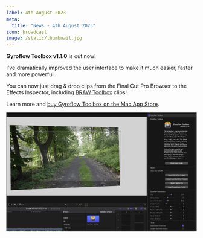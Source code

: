 ```yaml
---
label: 4th August 2023
meta:
  title: "News - 4th August 2023"
icon: broadcast
image: /static/thumbnail.jpg
---
```


**Gyroflow Toolbox v1.1.0** is out now!

I've dramatically improved the user interface to make it much easier, faster and more powerful.

You can now just drag & drop clips from the Final Cut Pro Browser to the Effects Inspector, including [BRAW Toolbox](https://brawtoolbox.fcp.cafe) clips!

Learn more and [buy Gyroflow Toolbox on the Mac App Store](https://gyroflowtoolbox.fcp.cafe).

![](/static/gyroflow-toolbox-1-1-0.jpg)